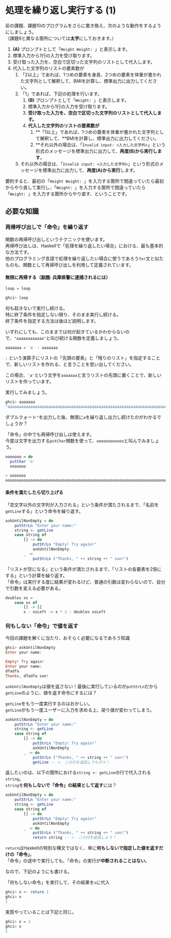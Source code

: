 # 処理を繰り返し実行する (1)

前の課題、課題10のプログラムをさらに書き換え、次のような動作をするようにしましょう。  
（課題9と異なる箇所については**太字**にしておきます。）

1. **(A)** プロンプトとして「`Height Weight: `」と表示します。
2. 標準入力から1行の入力を受け取ります。
3. 受け取った入力を、空白で区切った文字列のリストとして代入します。
4. 代入した文字列のリストの要素数が
    1. 「2以上」であれば、1つめの要素を身長、2つめの要素を体重が書かれた文字列として解釈して、BMIを計算し、標準出力に出力してください。
    2. 「1」であれば、下記の処理を行います。
        1. **(B)** プロンプトとして「`Weight: `」と表示します。
        2. 標準入力から1行の入力を受け取ります。
        3. **受け取った入力を、空白で区切った文字列のリストとして代入します。**
        4. **代入した文字列のリストの要素数が**
            1. **「1以上」であれば、1つめの要素を体重が書かれた文字列として解釈して、**BMIを計算し、標準出力に出力してください。
            2. **それ以外の場合は、「`Invalid input: <入力した文字列>`」という形式のメッセージを標準出力に出力して、**再度(B)から実行します**。
    3. それ以外の場合は、「`Invalid input: <入力した文字列>`」という形式のメッセージを標準出力に出力して、**再度(A)から実行**します。

要約すると、最初の「`Height Weight: `」を入力する箇所で間違っていたら最初からやり直して実行し、「`Weight: `」を入力する箇所で間違っていたら「`Weight: `」を入力する箇所からやり直す、ということです。

## 必要な知識

### 再帰呼び出しで「命令」を繰り返す

関数の再帰呼び出しというテクニックを使います。  
再帰呼び出しは、Haskellで「処理を繰り返したい場合」における、最も基本的な方法です。  
他のプログラミング言語で処理を繰り返したい場合に使うであろう`for`文と似たものも、関数として再帰呼び出しを利用して定義されています。

#### 無限に再帰する（副題: 兵庫県警に逮捕されるには）

```haskell
loop = loop
```

```haskell
ghci> loop

```

何も起きないで実行し続ける。  
特に終了条件を指定しない限り、そのまま実行し続ける。  
終了条件を指定する方法は後ほど説明します。

いずれにしても、このままでは何が起きているかわからないので、`"aaaaaaaaaaaa"`と叫び続ける関数を定義しましょう。

```haskell
aaaaaaa = 'a' : aaaaaaa
```

`:` という演算子にリストの「先頭の要素」と「残りのリスト」を指定することで、新しいリストを作れる、と言うことを思い出してください。

この場合、`'a'`という文字を`aaaaaaa`と言うリストの先頭に置くことで、新しいリストを作っています。  

実行してみましょう。

```haskell
ghci> aaaaaaa
"aaaaaaaaaaaaaaaaaaaaaaaaaaaaaaaaaaaaaaaaaaaaaaaaaaaaaaaaaaaaaaaaaaaaaaaInterupted.
```

ダブルクォート`"`を出力した後、無限に`a`を繰り返し出力し続けたのがわかるでしょうか？

「命令」の中でも再帰呼び出しは使えます。  
今度は文字を出力する`putChar`関数を使って、`oooooooooooo`と叫んでみましょう。

```haskell
ooooooo = do
  putChar 'o'
  ooooooo
```

```haskell
> ooooooo
oooooooooooooooooooooooooooooooooooooooooooooooooooooooooooooooooooooooooooooooooooooooooooooooooooooooooooooooooooooooInterrupted.
```

#### 条件を満たしたら切り上げる

「空文字以外の文字列が入力される」という条件が満たされるまで、「名前を`getLine`する」という命令を繰り返す。

```haskell
askUntilNonEmpty = do
    putStrLn "Enter your name:"
    string <- getLine
    case string of
        [] -> do
            putStrLn "Empty! Try again!"
            askUntilNonEmpty
        _ ->
            putStrLn ("Thanks, " ++ string ++ " san!")
```

「リストが空になる」という条件が満たされるまで、「リストの各要素を2倍にする」という計算を繰り返す。  
「命令」は実行する度に結果が変わるけど、普通の引数は変わらないので、自分で引数を変える必要がある。

```haskell
doubles xs =
    case xs of
        [] -> []
        x : xsLeft -> x * 2 : doubles xsLeft
```

### 何もしない「命令」で値を返す

今回の課題を解くに当たり、おそらく必要になるであろう知識

```haskell
ghci> askUntilNonEmpty
Enter your name:

Empty! Try again!
Enter your name:
dfadfa
Thanks, dfadfa san!
```

`askUntilNonEmpty`は値を返さない！最後に実行しているのが`putStrLn`だから  
`getLine`のように、値を返す命令にするには？

`getLine`をもう一度実行するのはおかしい。  
`getLine`がもう一度ユーザーに入力を求める上、戻り値が変わってしまう。

```haskell
askUntilNonEmpty = do
    putStrLn "Enter your name:"
    string <- getLine
    case string of
        [] -> do
            putStrLn "Empty! Try again!"
            askUntilNonEmpty
        _ -> do
            putStrLn ("Thanks, " ++ string ++ " san!")
            getLine -- <- この行を追加してもダメ！
```

返したいのは、以下の箇所における`string <- getLine`の行で代入される`string`。  
`string`を**何もしないで「命令」の結果として返す**には？

```haskell
askUntilNonEmpty = do
    putStrLn "Enter your name:"
    string <- getLine
    case string of
        [] -> do
            putStrLn "Empty! Try again!"
            askUntilNonEmpty
        _ -> do
            putStrLn ("Thanks, " ++ string ++ " san!")
            return string -- <- この行を追加しよう！
```

`return`はHaskellの特別な構文ではなく、単に**何もしないで指定した値を返すだけの「命令」**。  
「命令」の途中で実行しても、「命令」の実行が**中断されることはない**。

なので、下記のようにも書ける。

「何もしない命令」を実行して、その結果を`x`に代入

```haskell
ghci> x <- return 1
ghci> x
1
```

実質やっていることは下記と同じ。

```haskell
ghci> x = 1
ghci> x
1
```
